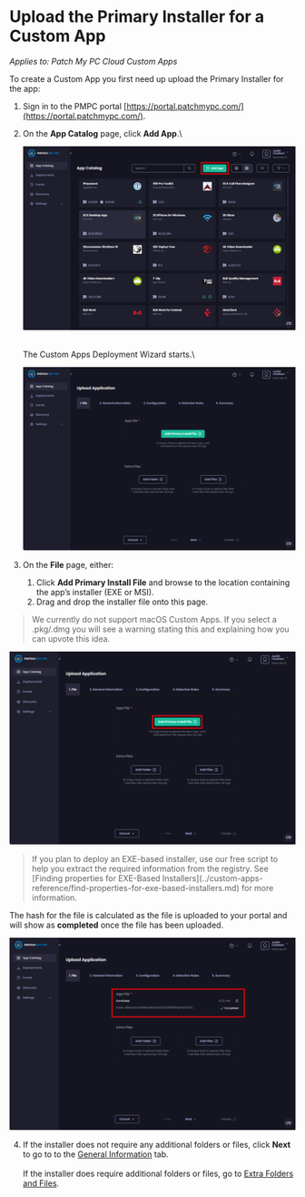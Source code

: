 # Upload the Primary Installer for a Custom App

_Applies to: Patch My PC Cloud Custom Apps_

To create a Custom App you first need up upload the Primary Installer for the app:

1. Sign in to the PMPC portal [https://portal.patchmypc.com/](https://portal.patchmypc.com/).
2.  On the **App Catalog** page, click **Add App**.\


    ![Clicking "Add App" on the App Catalog page](/_images/image-(209).png "Clicking &#x22;Add App&#x22; on the App Catalog page")

    \
    The Custom Apps Deployment Wizard starts.\


    ![Custom Apps Deployment Wizard](/_images/image-(210).png "Custom Apps Deployment Wizard")
3. On the **File** page, either:
   1. Click **Add Primary Install File** and browse to the location containing the app’s installer (EXE or MSI).
   2. Drag and drop the installer file onto this page.

<blockquote class="wp-block-quote is-important">
<p>We currently do not support macOS Custom Apps. If you select a .pkg/.dmg you will see a warning stating this and explaining how you can upvote this idea.</p>
</blockquote>

![Clicking "Add Primary Install File" on the "Upload Application" page](/_images/image-(211).png "Clicking “Add Primary Install File” on the “Upload Application” page")

<blockquote class="wp-block-quote is-tip">
<p>If you plan to deploy an EXE-based installer, use our free script to help you extract the required information from the registry. See [Finding properties for EXE-Based Installers](../custom-apps-reference/find-properties-for-exe-based-installers.md) for more information.</p>
</blockquote>

The hash for the file is calculated as the file is uploaded to your portal and will show as **completed** once the file has been uploaded.

![Calculating the hash for the file as its uploaded to your portal.](/_images/image-(212).png "Calculating the hash for the file as its uploaded to your portal.")

4. If the installer does not require any additional folders or files, click **Next** to go to to the [General Information](custom-apps-general-information-tab.md) tab.\
   \
   If the installer does require additional folders or files, go to [Extra Folders and Files](custom-apps-file-tab.md).